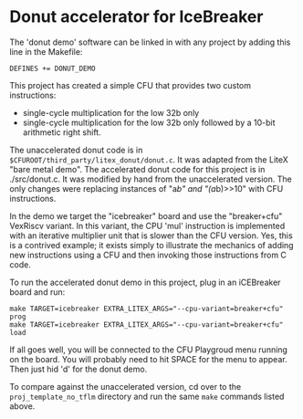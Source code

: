 
# Donut accelerator for IceBreaker

The 'donut demo' software can be linked in with any project 
by adding this line in the Makefile:

```
DEFINES += DONUT_DEMO
```

This project has created a simple CFU that provides two custom instructions:
* single-cycle multiplication for the low 32b only
* single-cycle multiplication for the low 32b only followed by a 10-bit 
arithmetic right shift.


The unaccelerated donut code is in `$CFUROOT/third_party/litex_donut/donut.c`.
It was adapted from the LiteX "bare metal demo".
The accelerated donut code for this project is in ./src/donut.c.
It was modified by hand from the unaccelerated version.
The only changes were replacing instances of "a*b" and "(a*b)>>10" with CFU instructions.

In the demo we target the "icebreaker" board and use the "breaker+cfu"
VexRiscv variant.  In this variant, the CPU 'mul' instruction is implemented 
with an iterative multiplier unit that is slower than the CFU version.
Yes, this is a contrived example; 
it exists simply to illustrate the mechanics of adding new instructions 
using a CFU and then invoking those instructions from C code.

To run the accelerated donut demo in this project, 
plug in an iCEBreaker board and run:
```
make TARGET=icebreaker EXTRA_LITEX_ARGS="--cpu-variant=breaker+cfu" prog
make TARGET=icebreaker EXTRA_LITEX_ARGS="--cpu-variant=breaker+cfu" load
```


If all goes well, you will be connected to the CFU Playgroud menu running
on the board.   You will probably need to hit SPACE for the menu to appear.
Then just hid 'd' for the donut demo.


To compare against the unaccelerated version, cd over to the `proj_template_no_tflm`
directory and run the same `make` commands listed above.


